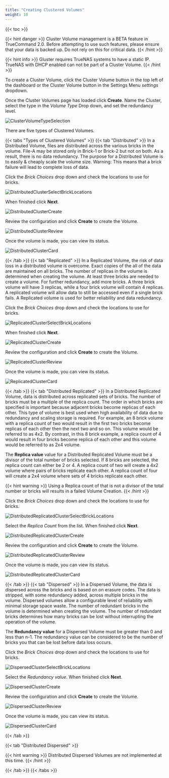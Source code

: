 ```yaml
---
title: "Creating Clustered Volumes"
weight: 10
---
```


{{< toc >}}

{{< hint danger >}}
Cluster Volume management is a BETA feature in TrueCommand 2.0. 
Before attempting to use such features, please ensure that your data is backed up. 
Do not rely on this for critical data.
{{< /hint >}}

{{< hint info >}}
Gluster requires TrueNAS systems to have a static IP.  TrueNAS with DHCP enabled can not be part of a Cluster Volume.
{{< /hint >}}



To create a Cluster Volume, click the Cluster Volume button <mat-icon role="img" fontset="mdi" aria-hidden="true" class="mat-icon mdi mdi-server-network mat-icon-no-color"></mat-icon> in the top left of the dashboard or the Cluster Volume button in the Settings Menu <i class="material-icons" aria-hidden="true" title="Settings">settings</i> dropdown.

Once the Cluster Volumes page has loaded click **Create**.
Name the Cluster, select the type in the *Volume Type* Drop down, and set the redundancy level.

![ClusterVolumeTypeSelection](/images/TrueCommand/2.0/ClusterVolumeTypeSelection.png "Cluster Volume Type Selection")

There are five types of Clustered Volumes.

{{< tabs "Types of Clustered Volumes" >}}
{{< tab "Distributed" >}}
In a Distributed Volume, files are distributed across the various bricks in the volume. File-A may be stored only in Brick-1 or Brick-2 but not on both. As a result, there is no data redundancy. The purpose for a Distributed Volume is to easily & cheaply scale the volume size. 
Warning: This means that a brick failure will lead to complete loss of data.

Click the *Brick Choices* drop down and check the locations to use for bricks.

![DistributedClusterSelectBrickLocations](/images/TrueCommand/2.0/DistributedClusterSelectBrickLocations.png "DistributedClusterSelectBrickLocations")

When finished click **Next**.

![DistributedClusterCreate](/images/TrueCommand/2.0/DistributedClusterCreate.png "DistributedClusterCreate")

Review the configuration and click **Create** to create the Volume. 

![DistributedClusterReview](/images/TrueCommand/2.0/DistributedClusterReview.png "DistributedClusterReview")

Once the volume is made, you can view its status.

![DistributedClusterCard](/images/TrueCommand/2.0/DistributedClusterCard.png "DistributedClusterCard")

{{< /tab >}}
{{< tab "Replicated" >}}
In a Replicated Volume, the risk of data loss in a distributed volume is overcome. Exact copies of the all of the data are maintained on all bricks. The number of replicas in the volume is determined when creating the volume. At least three bricks are needed to create a volume.  For further redundancy, add more bricks.  A three brick volume will have 3 replicas, while a four brick volume will contain 4 replicas. A replicated volume will allow data to still be accessed even if a single brick fails. A Replicated volume is used for better reliability and data redundancy.

Click the *Brick Choices* drop down and check the locations to use for bricks.

![ReplicatedClusterSelectBrickLocations](/images/TrueCommand/2.0/ReplicatedClusterSelectBrickLocations.png "ReplicatedClusterSelectBrickLocations")

When finished click **Next**.

![ReplicatedClusterCreate](/images/TrueCommand/2.0/ReplicatedClusterCreate.png "ReplicatedClusterCreate")

Review the configuration and click **Create** to create the Volume. 

![ReplicatedClusterReview](/images/TrueCommand/2.0/ReplicatedClusterReview.png "ReplicatedClusterReview")

Once the volume is made, you can view its status.

![ReplicatedClusterCard](/images/TrueCommand/2.0/ReplicatedClusterCard.png "ReplicatedClusterCard")

{{< /tab >}}
{{< tab "Distributed Replicated" >}}
In a Distributed Replicated Volume, data is distributed across replicated sets of bricks. The number of bricks must be a multiple of the replica count. The order in which bricks are specified is important because adjacent bricks become replicas of each other. This type of volume is best used when high availability of data due to redundancy and scaling storage is required. For example, an 8 brick volume with a replica count of two would result in the first two bricks become replicas of each other then the next two and so on. This volume would be referred to as 4x2. By contrast, in this 8 brick example, a replica count of 4 would result in four bricks become replica of each other and this volume would be referred to as 2x4 volume.

The **Replica value** value for a Distributed Replicated Volume must be a divisor of the total number of bricks selected.  If 8 bricks are selected, the replica count can either be 2 or 4.  A replica count of two will create a 4x2 volume where pairs of bricks replicate each other. A replica count of four will create a 2x4 volume where sets of 4 bricks replicate each other.

{{< hint warning >}}
Using a Replica count of that is not a divisor of the total number or bricks will results in a failed Volume Creation.
{{< /hint >}}

Click the *Brick Choices* drop down and check the locations to use for bricks.

![DistributedReplicatedClusterSelectBrickLocations](/images/TrueCommand/2.0/DistributedReplicatedClusterSelectBrickLocations.png "DistributedReplicatedClusterSelectBrickLocations")

Select the *Replica Count* from the list. When finished click **Next**.

![DistributedReplicatedClusterCreate](/images/TrueCommand/2.0/DistributedReplicatedClusterCreate.png "DistributedReplicatedClusterCreate")

Review the configuration and click **Create** to create the Volume. 

![DistributedReplicatedClusterReview](/images/TrueCommand/2.0/DistributedReplicatedClusterReview.png "DistributedReplicatedClusterReview")

Once the volume is made, you can view its status.

![DistributedReplicatedClusterCard](/images/TrueCommand/2.0/DistributedReplicatedClusterCard.png "DistributedReplicatedClusterCard")


{{< /tab >}}
{{< tab "Dispersed" >}}
In a Dispersed Volume, the data is dispersed across the bricks and is based on on erasure codes. The data is stripped, with some redundancy added, across multiple bricks in the volume. Dispersed volumes allow a configurable level of reliability with minimal storage space waste. The number of redundant bricks in the volume is determined when creating the volume. The number of redundant bricks determines how many bricks can be lost without interrupting the operation of the volume.

The **Redundancy value** for a Dispersed Volume must be greater than 0 and less than n-1.  The redundancy value can be considered to be the number of bricks you that can be lost before data loss occurs. 

Click the *Brick Choices* drop down and check the locations to use for bricks.

![DispersedClusterSelectBrickLocations](/images/TrueCommand/2.0/DispersedClusterSelectBrickLocations.png "DispersedClusterSelectBrickLocations")

Select the *Redundancy value*. When finished click **Next**.

![DispersedClusterCreate](/images/TrueCommand/2.0/DispersedClusterCreate.png "DispersedClusterCreate")

Review the configuration and click **Create** to create the Volume. 

![DispersedClusterReview](/images/TrueCommand/2.0/DispersedClusterReview.png "DispersedClusterReview")

Once the volume is made, you can view its status.

![DispersedClusterCard](/images/TrueCommand/2.0/DispersedClusterCard.png "DispersedClusterCard")

{{< /tab >}}

{{< tab "Distributed Dispersed" >}}

{{< hint warning >}}
Distributed Dispersed Volumes are not implemented at this time.
{{< /hint >}} 

{{< /tab >}}
{{< /tabs >}}
